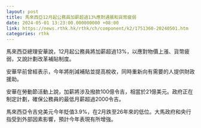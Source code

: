 ```yaml
---
layout: post
title: 馬來西亞12月起公務員加薪超過13%應對通脹和貨幣疲弱
date: 2024-05-01 13:23:00.000000000 +08:00
link: https://news.rthk.hk/rthk/ch/component/k2/1751360-20240501.htm
categories: rthk
---
```


馬來西亞總理安華說，12月起公務員將加薪超過13%，以應對物價上漲、貨幣疲弱，又說計劃改革補貼制度。

安華早前曾經表示，今年將削減補貼並提高稅收，同時重新向有需要的人提供財政援助。

安華在勞動節活動上說，加薪將涉及撥款100億令吉，相當於21億美元。政府正在制定計劃，確保公務員的最低月薪超過2000令吉。

馬來西亞令吉兌美元今年貶值3.9%，在2月跌至26年來的低位。大馬政府和央行指受到外部因素影響，預計今年表現有所增強。
